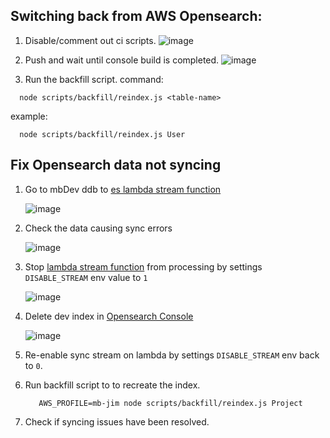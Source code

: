 ## Switching back from AWS Opensearch:

1. Disable/comment out ci scripts.
   ![image](https://user-images.githubusercontent.com/3125784/90083673-c53fdc00-dd45-11ea-9db9-b6cb3ad1b1ec.png)

2) Push and wait until console build is completed.
   ![image](https://user-images.githubusercontent.com/3125784/90083691-d2f56180-dd45-11ea-8200-f5b0a45f3ebd.png)

3. Run the backfill script.
   command:

```
  node scripts/backfill/reindex.js <table-name>
```

example:

```
  node scripts/backfill/reindex.js User
```

## Fix Opensearch data not syncing

1. Go to mbDev ddb to [es lambda stream function](https://ap-southeast-2.console.aws.amazon.com/cloudwatch/home?region=ap-southeast-2#logsV2:log-groups/log-group/$252Faws$252Flambda$252FmbDev-EsDdbLambdaStreamFunction/log-events$3Fstart$3D-60000)

   ![image](https://user-images.githubusercontent.com/3125784/236385724-c2abd3f3-bed5-42cb-873c-2bd8419f939c.png)

2. Check the data causing sync errors

   ![image](https://user-images.githubusercontent.com/3125784/236386165-fbb1c8da-6491-47b8-af33-65755e02273c.png)

3. Stop [lambda stream function](https://ap-southeast-2.console.aws.amazon.com/lambda/home?region=ap-southeast-2#/functions/mbDev-EsDdbLambdaStreamFunction?tab=configure) from processing by settings `DISABLE_STREAM` env value to `1`

   ![image](https://user-images.githubusercontent.com/3125784/236386368-452fd471-fe17-48d6-8677-c045a86a1e19.png)

4. Delete dev index in [Opensearch Console](https://search-dev-mb-os-domain-gszapqmdqz3uhpa4gueocs3754.ap-southeast-2.es.amazonaws.com/_dashboards/app/dev_tools#/console)

   ![image](https://user-images.githubusercontent.com/3125784/236387192-1db965b9-815e-4b07-94e8-2dcf680809a8.png)

5. Re-enable sync stream on lambda by settings `DISABLE_STREAM` env back to `0`.
6. Run backfill script to to recreate the index.
   ```
      AWS_PROFILE=mb-jim node scripts/backfill/reindex.js Project
   ```
7. Check if syncing issues have been resolved.
